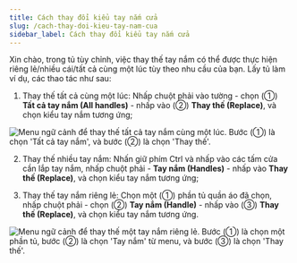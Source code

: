 ```yaml
---
title: Cách thay đổi kiểu tay nắm cửa
slug: /cach-thay-doi-kieu-tay-nam-cua
sidebar_label: Cách thay đổi kiểu tay nắm cửa
---
```


Xin chào, trong tủ tùy chỉnh, việc thay thế tay nắm có thể được thực hiện riêng lẻ/nhiều cái/tất cả cùng một lúc tùy theo nhu cầu của bạn. Lấy tủ làm ví dụ, các thao tác như sau:

1. Thay thế tất cả cùng một lúc: Nhấp chuột phải vào tường - chọn (①) **Tất cả tay nắm (All handles)** - nhấp vào (②) **Thay thế (Replace)**, và chọn kiểu tay nắm tương ứng;

![Menu ngữ cảnh để thay thế tất cả tay nắm cùng một lúc. Bước (①) là chọn 'Tất cả tay nắm', và bước (②) là chọn 'Thay thế'.](https://storage.googleapis.com/jegavn_kb/images/e68cb14e-5daf-49c3-b995-112617fe8f9d.png)

2. Thay thế nhiều tay nắm: Nhấn giữ phím Ctrl và nhấp vào các tấm cửa cần lắp tay nắm, nhấp chuột phải - **Tay nắm (Handles)** - nhấp vào **Thay thế (Replace)**, và chọn kiểu tay nắm tương ứng;

3. Thay thế tay nắm riêng lẻ: Chọn một (①) phần tủ quần áo đã chọn, nhấp chuột phải - chọn (②) **Tay nắm (Handle)** - nhấp vào (③) **Thay thế (Replace)**, và chọn kiểu tay nắm tương ứng.

![Menu ngữ cảnh để thay thế một tay nắm riêng lẻ. Bước (①) là chọn một phần tủ, bước (②) là chọn 'Tay nắm' từ menu, và bước (③) là chọn 'Thay thế'.](https://storage.googleapis.com/jegavn_kb/images/884d3ad0-adfe-4ccc-8d09-dfb99ec8f286.png)